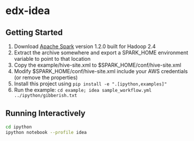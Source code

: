 edx-idea
========

Getting Started
---------------

1. Download [Apache Spark](https://spark.apache.org/downloads.html) version 1.2.0 built for Hadoop 2.4
2. Extract the archive somewhere and export a SPARK_HOME environment variable to point to that location
3. Copy the example/hive-site.xml to $SPARK_HOME/conf/hive-site.xml
4. Modify $SPARK_HOME/conf/hive-site.xml include your AWS credentials (or remove the properties)
5. Install this project using `pip install -e ".[ipython,examples]"`
6. Run the example: `cd example; idea sample_workflow.yml ../ipython/gibberish.txt`

Running Interactively
---------------------

```bash
cd ipython
ipython notebook --profile idea
```